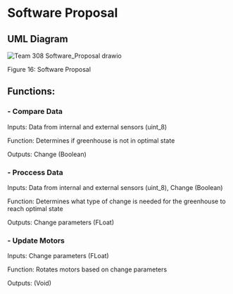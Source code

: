# Software Proposal

## UML Diagram
![Team 308 Software_Proposal drawio](https://github.com/EGR314Team308/Team308.github.io/assets/157086096/88f05964-5251-4b15-bc62-fe221542b1b4)

Figure 16: Software Proposal

## Functions: 
### - Compare Data
Inputs: Data from internal and external sensors (uint_8)

Function: Determines if greenhouse is not in optimal state

Outputs: Change (Boolean)

### - Proccess Data
Inputs: Data from internal and external sensors (uint_8), Change (Boolean)

Function: Determines what type of change is needed for the greenhouse to reach optimal state

Outputs: Change parameters (FLoat)

### - Update Motors
Inputs: Change parameters (FLoat)

Function: Rotates motors based on change parameters

Outputs: (Void)
